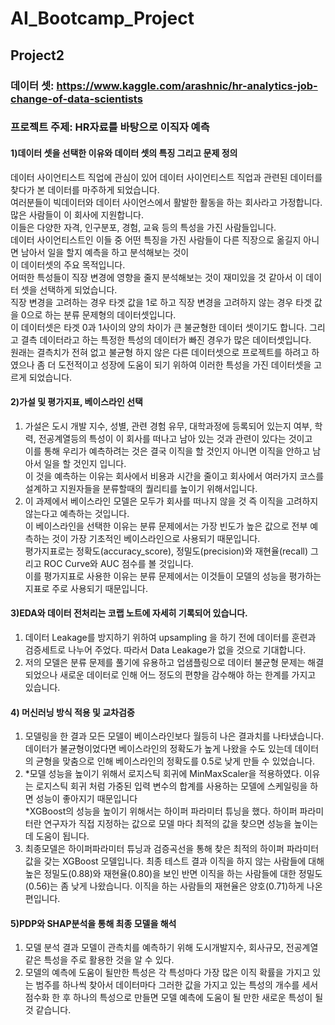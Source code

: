 # AI_Bootcamp_Project   
## Project2   
### 데이터 셋: https://www.kaggle.com/arashnic/hr-analytics-job-change-of-data-scientists   
### 프로젝트 주제: HR자료를 바탕으로 이직자 예측   
#### 1)데이터 셋을 선택한 이유와 데이터 셋의 특징 그리고 문제 정의   
데이터 사이언티스트 직업에 관심이 있어 데이터 사이언티스트 직업과 관련된 데이터를 찾다가 본 데이터를 마주하게 되었습니다.    
여러분들이 빅데이터와 데이터 사이언스에서 활발한 활동을 하는 회사라고 가정합니다. 많은 사람들이 이 회사에 지원합니다.    
이들은 다양한 자격, 인구분포, 경험, 교육 등의 특성을 가진 사람들입니다.    
데이터 사이언티스트인 이들 중 어떤 특징을 가진 사람들이 다른 직장으로 옮길지 아니면 남아서 일을 할지 예측을 하고 분석해보는 것이   
이 데이터셋의 주요 목적입니다.    
어떠한 특성들이 직장 변경에 영향을 줄지 분석해보는 것이 재미있을 것 같아서 이 데이터 셋을 선택하게 되었습니다.    
직장 변경을 고려하는 경우 타겟 값을 1로 하고 직장 변경을 고려하지 않는 경우 타겟 값을 0으로 하는 분류 문제형의 데이터셋입니다.   
이 데이터셋은 타겟 0과 1사이의 양의 차이가 큰 불균형한 데이터 셋이기도 합니다. 그리고 결측 데이터라고 하는 특정한 특성의 데이터가 빠진 경우가 많은 데이터셋입니다.    
원래는 결측치가 전혀 없고 불균형 하지 않은 다른 데이터셋으로 프로젝트를 하려고 하였으나 좀 더 도전적이고 성장에 도움이 되기 위하여 이러한 특성을 가진 데이터셋을 고르게 되었습니다.    
#### 2)가설 및 평가지표, 베이스라인 선택
1.  가설은 도시 개발 지수, 성별, 관련 경험 유무, 대학과정에 등록되어 있는지 여부, 학력, 전공계열등의 특성이 이 회사를 떠나고 남아 있는 것과 관련이 있다는 것이고   
이를 통해 우리가 예측하려는 것은 결국 이직을 할 것인지 아니면 이직을 안하고 남아서 일을 할 것인지 입니다.    
이 것을 예측하는 이유는 회사에서 비용과 시간을 줄이고 회사에서 여러가지 코스를 설계하고 지원자들을 분류할때의 퀄리티를 높이기 위해서입니다.    
2.  이 과제에서 베이스라인 모델은 모두가 회사를 떠나지 않을 것 즉 이직을 고려하지 않는다고 예측하는 것입니다.   
이 베이스라인을 선택한 이유는 분류 문제에서는 가장 빈도가 높은 값으로 전부 예측하는 것이 가장 기초적인 베이스라인으로 사용되기 때문입니다.    
평가지표로는 정확도(accuracy_score), 정밀도(precision)와 재현율(recall) 그리고 ROC Curve와 AUC 점수를 볼 것입니다.   
이를 평가지표로 사용한 이유는 분류 문제에서는 이것들이 모델의 성능을 평가하는 지표로 주로 사용되기 때문입니다.
#### 3)EDA와 데이터 전처리는 코랩 노트에 자세히 기록되어 있습니다.    
1.	데이터 Leakage를 방지하기 위하여 upsampling 을 하기 전에 데이터를 훈련과 검증세트로 나누어 주었다. 따라서 Data Leakage가 없을 것으로 기대합니다.    
2.	저의 모델은 분류 문제를 풀기에 유용하고 업샘플링으로 데이터 불균형 문제는 해결 되었으나 새로운 데이터로 인해 어느 정도의 편향을 감수해야 하는 한계를 가지고 있습니다.    
#### 4) 머신러닝 방식 적용 및 교차검증    
1.  모델링을 한 결과  모든 모델이 베이스라인보다 월등히 나은 결과치를 나타냈습니다. 데이터가 불균형이었다면 베이스라인의 정확도가 높게 나왔을 수도 있는데 데이터의 균형을 맞춤으로 인해 베이스라인의 정확도를 0.5로 낮게 만들 수 있었습니다.    
2.  *모델 성능을 높이기 위해서 로지스틱 회귀에 MinMaxScaler을 적용하였다. 이유는 로지스틱 회귀 처럼 가중된 입력 변수의 합계를 사용하는 모델에 스케일링을 하면 성능이 좋아지기 때문입니다    
*XGBoost의 성능을 높이기 위해서는 하이퍼 파라미터 튜닝을 했다. 하이퍼 파라미터란 연구자가 직접 지정하는 값으로 모델 마다 최적의 값을 찾으면 성능을 높이는데 도움이 됩니다.        
3.  최종모델은 하이퍼파라미터 튜닝과 검증곡선을 통해 찾은 최적의 하이퍼 파라미터 값을 갖는 XGBoost 모델입니다. 최종 테스트 결과 이직을 하지 않는 사람들에 대해 높은 정밀도(0.88)와 재현율(0.80)을 보인 반면 이직을 하는 사람들에 대한 정밀도(0.56)는 좀 낮게 나왔습니다. 이직을 하는 사람들의 재현율은 양호(0.71)하게 나온 편입니다.      
#### 5)PDP와 SHAP분석을 통해 최종 모델을 해석   
1.  모델 분석 결과 모델이 관측치를 예측하기 위해 도시개발지수, 회사규모, 전공계열 같은 특성을 주로 활용한 것을 알 수 있다.   
2.  모델의 예측에 도움이 될만한 특성은 각 특성마다 가장 많은 이직 확률을 가지고 있는 범주를 하나씩 찾아서 데이터마다 그러한 값을 가지고 있는 특성의 개수를 세서 점수화 한 후 하나의 특성으로 만들면 모델 예측에 도움이 될 만한 새로운 특성이 될 것 같습니다.   



